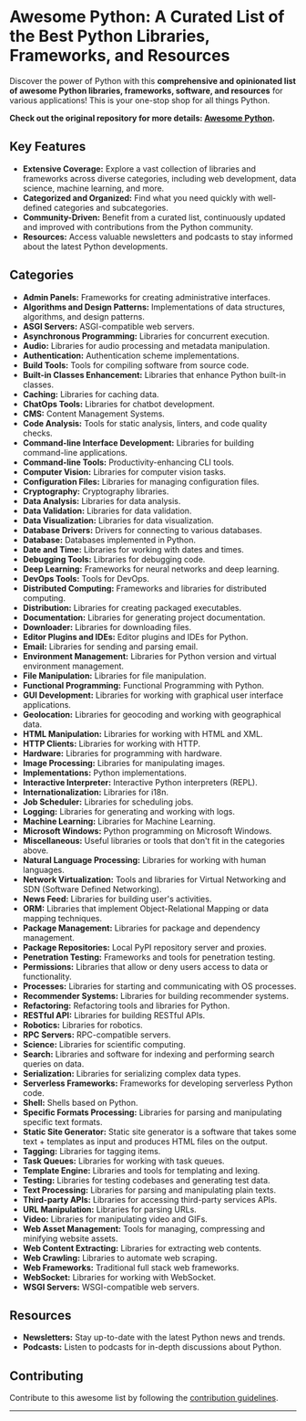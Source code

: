 # Awesome Python: A Curated List of the Best Python Libraries, Frameworks, and Resources

Discover the power of Python with this **comprehensive and opinionated list of awesome Python libraries, frameworks, software, and resources** for various applications!  This is your one-stop shop for all things Python.

**Check out the original repository for more details: [Awesome Python](https://github.com/vinta/awesome-python).**

## Key Features

*   **Extensive Coverage:** Explore a vast collection of libraries and frameworks across diverse categories, including web development, data science, machine learning, and more.
*   **Categorized and Organized:** Find what you need quickly with well-defined categories and subcategories.
*   **Community-Driven:** Benefit from a curated list, continuously updated and improved with contributions from the Python community.
*   **Resources:** Access valuable newsletters and podcasts to stay informed about the latest Python developments.

## Categories

*   **Admin Panels:** Frameworks for creating administrative interfaces.
*   **Algorithms and Design Patterns:** Implementations of data structures, algorithms, and design patterns.
*   **ASGI Servers:**  ASGI-compatible web servers.
*   **Asynchronous Programming:** Libraries for concurrent execution.
*   **Audio:** Libraries for audio processing and metadata manipulation.
*   **Authentication:** Authentication scheme implementations.
*   **Build Tools:** Tools for compiling software from source code.
*   **Built-in Classes Enhancement:** Libraries that enhance Python built-in classes.
*   **Caching:** Libraries for caching data.
*   **ChatOps Tools:** Libraries for chatbot development.
*   **CMS:** Content Management Systems.
*   **Code Analysis:** Tools for static analysis, linters, and code quality checks.
*   **Command-line Interface Development:** Libraries for building command-line applications.
*   **Command-line Tools:** Productivity-enhancing CLI tools.
*   **Computer Vision:** Libraries for computer vision tasks.
*   **Configuration Files:** Libraries for managing configuration files.
*   **Cryptography:** Cryptography libraries.
*   **Data Analysis:** Libraries for data analysis.
*   **Data Validation:** Libraries for data validation.
*   **Data Visualization:** Libraries for data visualization.
*   **Database Drivers:** Drivers for connecting to various databases.
*   **Database:** Databases implemented in Python.
*   **Date and Time:** Libraries for working with dates and times.
*   **Debugging Tools:** Libraries for debugging code.
*   **Deep Learning:** Frameworks for neural networks and deep learning.
*   **DevOps Tools:** Tools for DevOps.
*   **Distributed Computing:** Frameworks and libraries for distributed computing.
*   **Distribution:** Libraries for creating packaged executables.
*   **Documentation:** Libraries for generating project documentation.
*   **Downloader:** Libraries for downloading files.
*   **Editor Plugins and IDEs:** Editor plugins and IDEs for Python.
*   **Email:** Libraries for sending and parsing email.
*   **Environment Management:** Libraries for Python version and virtual environment management.
*   **File Manipulation:** Libraries for file manipulation.
*   **Functional Programming:** Functional Programming with Python.
*   **GUI Development:** Libraries for working with graphical user interface applications.
*   **Geolocation:** Libraries for geocoding and working with geographical data.
*   **HTML Manipulation:** Libraries for working with HTML and XML.
*   **HTTP Clients:** Libraries for working with HTTP.
*   **Hardware:** Libraries for programming with hardware.
*   **Image Processing:** Libraries for manipulating images.
*   **Implementations:** Python implementations.
*   **Interactive Interpreter:** Interactive Python interpreters (REPL).
*   **Internationalization:** Libraries for i18n.
*   **Job Scheduler:** Libraries for scheduling jobs.
*   **Logging:** Libraries for generating and working with logs.
*   **Machine Learning:** Libraries for Machine Learning.
*   **Microsoft Windows:** Python programming on Microsoft Windows.
*   **Miscellaneous:** Useful libraries or tools that don't fit in the categories above.
*   **Natural Language Processing:** Libraries for working with human languages.
*   **Network Virtualization:** Tools and libraries for Virtual Networking and SDN (Software Defined Networking).
*   **News Feed:** Libraries for building user's activities.
*   **ORM:** Libraries that implement Object-Relational Mapping or data mapping techniques.
*   **Package Management:** Libraries for package and dependency management.
*   **Package Repositories:** Local PyPI repository server and proxies.
*   **Penetration Testing:** Frameworks and tools for penetration testing.
*   **Permissions:** Libraries that allow or deny users access to data or functionality.
*   **Processes:** Libraries for starting and communicating with OS processes.
*   **Recommender Systems:** Libraries for building recommender systems.
*   **Refactoring:** Refactoring tools and libraries for Python.
*   **RESTful API:** Libraries for building RESTful APIs.
*   **Robotics:** Libraries for robotics.
*   **RPC Servers:** RPC-compatible servers.
*   **Science:** Libraries for scientific computing.
*   **Search:** Libraries and software for indexing and performing search queries on data.
*   **Serialization:** Libraries for serializing complex data types.
*   **Serverless Frameworks:** Frameworks for developing serverless Python code.
*   **Shell:** Shells based on Python.
*   **Specific Formats Processing:** Libraries for parsing and manipulating specific text formats.
*   **Static Site Generator:** Static site generator is a software that takes some text + templates as input and produces HTML files on the output.
*   **Tagging:** Libraries for tagging items.
*   **Task Queues:** Libraries for working with task queues.
*   **Template Engine:** Libraries and tools for templating and lexing.
*   **Testing:** Libraries for testing codebases and generating test data.
*   **Text Processing:** Libraries for parsing and manipulating plain texts.
*   **Third-party APIs:** Libraries for accessing third-party services APIs.
*   **URL Manipulation:** Libraries for parsing URLs.
*   **Video:** Libraries for manipulating video and GIFs.
*   **Web Asset Management:** Tools for managing, compressing and minifying website assets.
*   **Web Content Extracting:** Libraries for extracting web contents.
*   **Web Crawling:** Libraries to automate web scraping.
*   **Web Frameworks:** Traditional full stack web frameworks.
*   **WebSocket:** Libraries for working with WebSocket.
*   **WSGI Servers:** WSGI-compatible web servers.

## Resources

*   **Newsletters:** Stay up-to-date with the latest Python news and trends.
*   **Podcasts:** Listen to podcasts for in-depth discussions about Python.

## Contributing

Contribute to this awesome list by following the [contribution guidelines](https://github.com/vinta/awesome-python/blob/master/CONTRIBUTING.md).

---